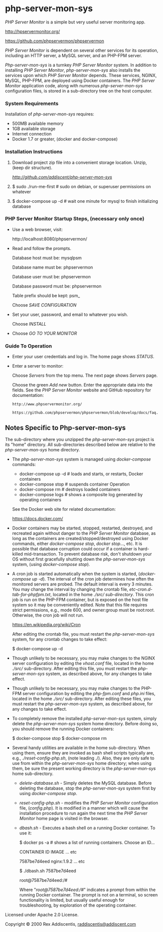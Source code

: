 # php-server-mon-sys
_PHP Server Monitor_ is a simple but very useful server monitoring app.

  http://hpservermonitor.org/

  https://github.com/phpservermon/phpservermon

_*PHP Server Monitor*_ is dependent on several other services for its operation, including an HTTP server, a MySQL server, and an PHP-FPM server.

_*Php-server-mon-sys*_ is a turnkey _*PHP Server Monitor*_ system.  In addition to installing _*PHP Server Monitor*_, _*php-server-mon-sys*_ also installs the services upon which _*PHP Server Monitor*_ depends.  These services, NGINX, MySQL, PHP-FPM, are deployed using Docker containers.  The _*PHP Server Monitor*_ application code, along with numerous _*php-server-mon-sys*_ configuration files, is stored in a sub-directory tree on the host computer.

### System Requirements
Installation of _*php-server-mon-sys*_ requires:

  - 500MB available memory
  - 1GB available storage
  - Internet connection
  - Docker 1.7 or greater, (docker and docker-compose)

### Installation Instructions
1. Download project zip file into a convenient storage location. Unzip, (keep dir structure).

    _http://github.com/addiscent/php-server-mon-sys_

2. $ sudo ./run-me-first  # sudo on debian, or superuser permissions on whatever

3. $ docker-compose up -d  # wait one minute for mysql to finish initializing database

### PHP Server Monitor Startup Steps, (necessary only once)
- Use a web browser, visit:

    http://localhost:8080/phpservermon/

- Read and follow the prompts.

    Database host must be: mysqlpsm

    Database name must be: phpservermon

    Database user must be: phpservermon

    Database password must be: phpservermon

    Table prefix should be kept: psm_

    Choose _SAVE CONFIGURATION_

- Set your user, password, and email to whatever you wish.

    Choose _INSTALL_

- Choose _GO TO YOUR MONITOR_

### Guide To Operation
- Enter your user credentials and log in.  The home page shows _STATUS_.

- Enter a server to monitor:

    Choose _Servers_ from the top menu. The next page shows _Servers_ page.

    Choose the green _Add new_ button.  Enter the appropriate data into the fields.  See the _PHP Server Monitor_ website and GitHub repository for documentation:

      http://www.phpservermonitor.org/

      https://github.com/phpservermon/phpservermon/blob/develop/docs/faq.rst

## Notes Specific to Php-server-mon-sys
The sub-directory where you unzipped the _php-server-mon-sys_ project is its "home" directory.  All sub-directories described below are relative to the _php-server-mon-sys_ home directory.

-  The _php-server-mon-sys_ system is managed using _docker-compose_ commands:

    * docker-compose up -d  # loads and starts, or restarts, Docker containers
    * docker-compose stop   # suspends container Operation
    * docker-compose rm     # destroys loaded containers
    * docker-compose logs   # shows a composite log generated by operating containers

    See the Docker web site for related documentation:

      https://docs.docker.com/

- Docker containers may be started, stopped, restarted, destroyed, and recreated again without danger to the _PHP Server Monitor_ database, as long as the containers are created/stopped/destroyed using Docker commands, either _docker-compose stop_, _docker stop_..., etc.  It is possible that database corruption could occur if a container is hard-killed mid-transaction.  To prevent database risk, don't shutdown your OS without first gracefully shutting down the _php-server-mon-sys_ system, (using _docker-compose stop_).

-  A cron job is started automatically when the system is started, (_docker-compose up -d_).  The interval of the cron job determines how often the monitored servers are probed.  The default interval is every 3 minutes.  You may change the interval by changing the crontab file, _etc-cron.d-tab-for-phpfpm.txt_, located in the home _./src/ sub-directory_.  This cron job is run on the PHP-FPM container, but is exposed on the host file system so it may be conveniently edited.  Note that this file requires strict permissions, e.g., mode 600, and owner:group must be root:root.  Otherwise, the cron job will not run.

    https://en.wikipedia.org/wiki/Cron

    After editing the crontab file, you must restart the _php-server-mon-sys_ system, for any crontab changes to take effect:

      $ docker-compose up -d

- Though unlikely to be necessary, you may make changes to the NGINX server configuration by editing the _vhost.conf_ file, located in the home _./src/_ sub-directory.  After editing this file, you must restart the _php-server-mon-sys_ system, as described above, for any changes to take effect.

- Though unlikely to be necessary, you may make changes to the PHP-FPM server configuration by editing the _php-fpm.conf_ and _php.ini_ files, located in the home _./src/_ sub-directory.  After editing these files, you must restart the _php-server-mon-sys_ system, as described above, for any changes to take effect.

-  To completely remove the installed _php-server-mon-sys_ system, simply delete the _php-server-mon-sys_ system home directory.  Before doing so, you should remove the running Docker containers:

    $ docker-compose stop
    $ docker-compose rm

-  Several handy utilities are available in the home sub-directory.  When using them, ensure they are invoked as bash shell scripts typically are, e.g., _./reset-config-php.sh_, (note leading ./).  Also, they are only safe to use from within the _php-server-mon-sys_ home directory; when using them, be sure the present working directory is the _php-server-mon-sys_ home sub-directory.

    * _delete-database.sh_ - Simply deletes the MySQL database.  Before deleting the database, stop the _php-server-mon-sys_ system first by using _docker-compose stop_.

    * _reset-config-php.sh_ - modifies the _PHP Server Monitor_ configuration file, (_config.php_).  It is modified in a manner which will cause the installation procedure to run again the next time the _PHP Server Monitor_ home page is visited in the browser.

    * _dbash.sh_ - Executes a bash shell on a running Docker container. To use it:

        $ docker ps -a  #  shows a list of running containers.  Choose an ID...

        CONTAINER ID        IMAGE        ... etc

        7587be7d4eed        nginx:1.9.2  ... etc

        $ ./dbash.sh  7587be7d4eed

        root@7587be7d4eed:/#

        Where "_root@7587be7d4eed:/#_" indicates a prompt from within the running Docker container.  The prompt is not on a terminal, so screen functionality is limited, but usually useful enough for troubleshooting, by exploration of the operating container.



Licensed under Apache 2.0 License.

Copyright &copy; 2000 Rex Addiscentis, raddiscentis@addiscent.com
